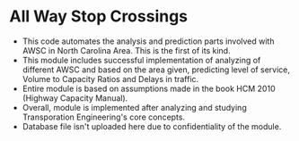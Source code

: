 # All Way Stop Crossings
- This code automates the analysis and prediction parts involved with AWSC in North Carolina Area. This is the first of its kind.
- This module includes successful implementation of analyzing of different AWSC and based on the area given, predicting level of service, Volume to Capacity Ratios and Delays in traffic.
- Entire module is based on assumptions made in the book HCM 2010 (Highway Capacity Manual).
- Overall, module is implemented after analyzing and studying Transporation Engineering's core concepts.
- Database file isn't uploaded here due to confidentiality of the module.
